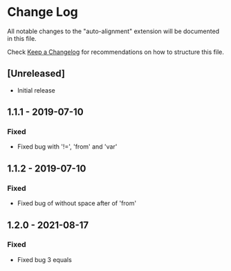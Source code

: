 # Change Log

All notable changes to the "auto-alignment" extension will be documented in this file.

Check [Keep a Changelog](http://keepachangelog.com/) for recommendations on how to structure this file.

## [Unreleased]

- Initial release

## 1.1.1 - 2019-07-10

### Fixed

 - Fixed bug with '!=', 'from' and 'var'

## 1.1.2 - 2019-07-10

### Fixed

 - Fixed bug of without space after of 'from'
 
## 1.2.0 - 2021-08-17

### Fixed

 - Fixed bug 3 equals